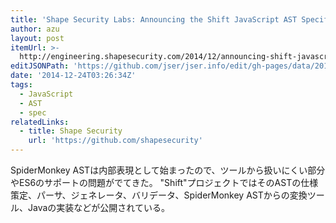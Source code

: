 ```yaml
---
title: 'Shape Security Labs: Announcing the Shift JavaScript AST Specification'
author: azu
layout: post
itemUrl: >-
  http://engineering.shapesecurity.com/2014/12/announcing-shift-javascript-ast.html
editJSONPath: 'https://github.com/jser/jser.info/edit/gh-pages/data/2014/12/index.json'
date: '2014-12-24T03:26:34Z'
tags:
  - JavaScript
  - AST
  - spec
relatedLinks:
  - title: Shape Security
    url: 'https://github.com/shapesecurity'
---
```

SpiderMonkey ASTは内部表現として始まったので、ツールから扱いにくい部分やES6のサポートの問題がでてきた。 &quot;Shift&quot;プロジェクトではそのASTの仕様策定、パーサ、ジェネレータ、バリデータ、SpiderMonkey ASTからの変換ツール、Javaの実装などが公開されている。

